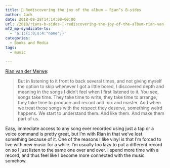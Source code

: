 ```yaml
---
title: 🎵 Rediscovering the joy of the album – Rian’s B-sides
author: Jack
date: 2018-08-28T14:14:08+00:00
url: /2018/rians-b-sides-🎵-rediscovering-the-joy-of-the-album-rian-van-der-merwe/
mf2_mp-syndicate-to:
  - 'a:1:{i:0;s:4:"none";}'
categories:
  - Books and Media
tags:
  - music

---
```

<a href="https://rianvdm.com/2018/08/28/rediscovering-the-joy.html" class="u-like-of" rel="like-of">Rian van der Merwe</a>:

> But in listening to it front to back several times, and not giving myself the option to skip whenever I got a little bored, I discovered depth and meaning in the songs I didn’t feel when I first listened to it. You see, songs take time. They take time to write, they take time to arrange, they take time to produce and record and mix and master. And when we treat those songs with the respect they deserve, something weird happens. We start to understand them. And like them. And make them part of us.

Easy, immediate access to any song ever recorded using just a tap or a voice command is pretty great, but I&#8217;m with Rian in that we&#8217;ve lost something because of it. One of the reasons I like vinyl is that I&#8217;m forced to live with new music for a while. I&#8217;m usually too lazy to put a different record on so I just listen to the same one over and over. I spend more time with a record, and thus feel like I become more connected with the music somehow.